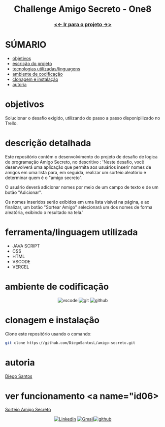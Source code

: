 <h1 align="center"> Challenge Amigo Secreto - One8 </h1>

[Diego Santos]: https://github.com/DiegoSantosL/amigo-secreto.git

<p align="center">

</p>

<div align="center">

### <a href ='https://github.com/DiegoSantosL/amigo-secreto.git'> <<- Ir para o projeto ->>  </a> 
</div>

# SÚMARIO

- [objetivos](#indice01)
- [escrição do projeto](#indice01.01)
- [tecnologias utilizadas/linguagens](#indice02)
- [ambiente de codificação](#indice03)
- [clonagem e instalação](#indice04)
- [autoria](#indice05)



# objetivos <a name="id01"></a>


Solucionar o desafio exigido, utilizando do passo a passo disponipilizado no Trello.



# descrição detalhada <a name="id01.01"></a>


Este repositório contém o desenvolvimento do projeto de desafio de logica de programação Amigo Secreto, no descritivo : 'Neste desafio, você desenvolverá uma aplicação que permita aos usuários inserir nomes de amigos em uma lista para, em seguida, realizar um sorteio aleatório e determinar quem é o "amigo secreto".

O usuário deverá adicionar nomes por meio de um campo de texto e de um botão "Adicionar".

Os nomes inseridos serão exibidos em uma lista visível na página, e ao finalizar, um botão "Sortear Amigo" selecionará um dos nomes de forma aleatória, exibindo o resultado na tela.'

# ferramenta/linguagem utilizada <a name="id02"></a>


  - JAVA SCRIPT
  - CSS
  - HTML
  - VSCODE
  - VERCEL


# ambiente de codificação <a name="id03"></a>

<div  align='center'> 

![vscode](https://img.shields.io/badge/VSCode-0D1117?style=for-the-badge&logo=visual%20studio%20code&logoColor=blue)
![git](https://img.shields.io/badge/GIT-0D1117?style=for-the-badge&logo=git&logoColor=red)
![github](https://img.shields.io/badge/Github-0D1117?style=for-the-badge&logo=github&logoColor=fff)
</div>


# clonagem e instalação <a name="id04"></a>

Clone este repositório usando o comando:

```bash
git clone https://github.com/DiegoSantosL/amigo-secreto.git
```


# autoria <a name="id05"></a>
<a href="https://www.linkedin.com/in/diego-santos-280aba16a" >Diego Santos</a>

# ver funcionamento <a name="id06> </a>
<a href="https://amigo-secreto-seven-smoky.vercel.app/"> Sorteio Amigo Secreto </a>

<div  align='center'>

[![Linkedin](https://img.shields.io/badge/LinkedIn-0D1117?style=for-the-badge&logo=linkedin&logoColor=blue)](https://www.linkedin.com/in/diego-santos-280aba16a)
<a href = "mailto:diegosantosisb@gmail.com">
![Gmail](https://img.shields.io/badge/Gmail-0D1117?style=for-the-badge&logo=gmail&logoColor=red)</a>[![github](https://img.shields.io/badge/Github-0D1117?style=for-the-badge&logo=github&logoColor=fff)](https://www.github.com/DiegoSantosL)
</div>